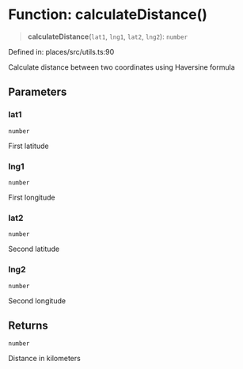 # Function: calculateDistance()

> **calculateDistance**(`lat1`, `lng1`, `lat2`, `lng2`): `number`

Defined in: places/src/utils.ts:90

Calculate distance between two coordinates using Haversine formula

## Parameters

### lat1

`number`

First latitude

### lng1

`number`

First longitude

### lat2

`number`

Second latitude

### lng2

`number`

Second longitude

## Returns

`number`

Distance in kilometers
